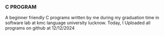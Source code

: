 ### C PROGRAM
A beginner friendly C programs written by me during my graduation time in software lab at kmc language university lucknow.
Today, I Uploaded all programs on github at 12/12/2024
